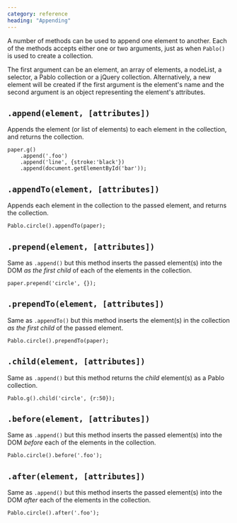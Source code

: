 ```yaml
---
category: reference
heading: "Appending"
---
```


A number of methods can be used to append one element to another. Each of the methods accepts either one or two arguments, just as when `Pablo()` is used to create a collection.

The first argument can be an element, an array of elements, a nodeList, a selector, a Pablo collection or a jQuery collection. Alternatively, a new element will be created if the first argument is the element's name and the second argument is an object representing the element's attributes.


`.append(element, [attributes])`
--------------------------------

Appends the element (or list of elements) to each element in the collection, and returns the collection.

	paper.g()
		.append('.foo')
		.append('line', {stroke:'black'})
		.append(document.getElementById('bar'));


`.appendTo(element, [attributes])`
----------------------------------

Appends each element in the collection to the passed element, and returns the collection.

	Pablo.circle().appendTo(paper);


`.prepend(element, [attributes])`
----------------------------------

Same as `.append()` but this method inserts the passed element(s) into the DOM _as the first child_ of each of the elements in the collection.

	paper.prepend('circle', {});


`.prependTo(element, [attributes])`
----------------------------------

Same as `.appendTo()` but this method inserts the element(s) in the collection _as the first child_ of the passed element.

	Pablo.circle().prependTo(paper);


`.child(element, [attributes])`
----------------------------------

Same as `.append()` but this method returns the _child_ element(s) as a Pablo collection.

	Pablo.g().child('circle', {r:50});


`.before(element, [attributes])`
----------------------------------

Same as `.append()` but this method inserts the passed element(s) into the DOM _before_ each of the elements in the collection.

	Pablo.circle().before('.foo');


`.after(element, [attributes])`
----------------------------------

Same as `.append()` but this method inserts the passed element(s) into the DOM _after_ each of the elements in the collection.

	Pablo.circle().after('.foo');